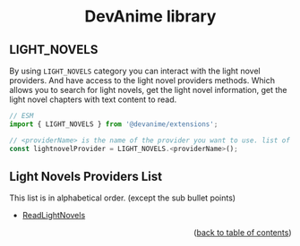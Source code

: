 <h1 align="center">DevAnime library</h1>

<h2>LIGHT_NOVELS</h2>

By using `LIGHT_NOVELS` category you can interact with the light novel providers. And have access to the light novel providers methods. Which allows you to search for light novels, get the light novel information, get the light novel chapters with text content to read.

```ts
// ESM
import { LIGHT_NOVELS } from '@devanime/extensions';

// <providerName> is the name of the provider you want to use. list of the proivders is below.
const lightnovelProvider = LIGHT_NOVELS.<providerName>();
```


## Light Novels Providers List
This list is in alphabetical order. (except the sub bullet points)

- [ReadLightNovels](../providers/readlightnovels.md)


<p align="end">(<a href="https://github.com/galaxywolfv/devanime-library/tree/main/docs">back to table of contents</a>)</p>
